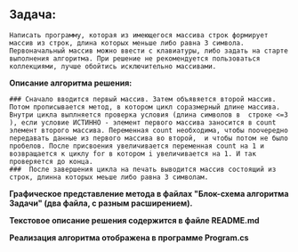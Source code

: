 ## **Задача:**
    Написать программу, которая из имеющегося массива строк формирует массив из строк, длина которых меньше либо равна 3 символа. Первоначальный массив можно ввести с клавиатуры, либо задать на старте выполнения алгоритма. При решение не рекомендуется пользоваться коллекциями, лучше обойтись исключительно массивами.

**Описание алгоритма решения:**

	### Сначало вводится первый массив. Затем объявяется второй массив. Потом прописывается метод, в котором цикл соразмерный длине массива. Внутри цикла выплняется проверка условия (длина символов в  строке <=3 ), если условие ИСТИННО - элемент первого массива заносится в count элемент второго массива. Переменная count необходима, чтобы поочередно передавать данные из первого массива во второй,  и чтобы потом не было пробелов. После присвоения увеличивается переменная count на 1 и возвращается к циклу for в котором i увеличивается на 1. И так проверяется до конца.
	###  После завершения цикла на печать выводится массив состоящий из строк, длинна которых меьше либо равна 3 символам. 
		

**Графическое представление метода в файлах "Блок-схема алгоритма  Задачи" (два файла, с разным расширением).**

**Текстовое описание решения содержится в файле README.md**

**Реализация алгоритма отображена в программе Program.cs**
